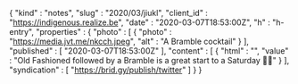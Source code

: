 {
  "kind" : "notes",
  "slug" : "2020/03/jiukl",
  "client_id" : "https://indigenous.realize.be",
  "date" : "2020-03-07T18:53:00Z",
  "h" : "h-entry",
  "properties" : {
    "photo" : [ {
      "photo" : "https://media.jvt.me/nkcch.jpeg",
      "alt" : "A Bramble cocktail"
    } ],
    "published" : [ "2020-03-07T18:53:00Z" ],
    "content" : [ {
      "html" : "",
      "value" : "Old Fashioned followed by a Bramble is a great start to a Saturday 🤙🏽"
    } ],
    "syndication" : [ "https://brid.gy/publish/twitter" ]
  }
}
